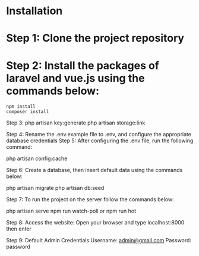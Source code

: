# Installation

# Step 1: Clone the project repository
# Step 2:  Install the packages of laravel and vue.js using the commands below:
```
npm install
composer install
```
Step 3: 
php artisan key:generate
php artisan storage:link

Step 4: Rename the .env.example file to .env, and configure the appropriate database credentials
Step 5: After configuring the .env file, run the following command:

php artisan config:cache

Step 6: Create a database, then insert default data using the commands below:

php artisan migrate
php artisan db:seed

Step 7: To run the project on the server follow the commands below:

php artisan serve
npm run watch-poll or npm run hot

Step 8: Access the website:
Open your browser and type localhost:8000 then enter

Step 9: Default Admin Credentials
Username: admin@gmail.com
Password: password
